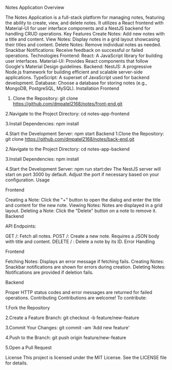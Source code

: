 Notes Application Overview

The Notes Application is a full-stack platform for managing notes, featuring the ability to create, view, and delete notes. It utilizes a React frontend with Material-UI for user interface components and a NestJS backend for handling CRUD operations.
Key Features
Create Notes: Add new notes with a title and content.
View Notes: Display notes in a grid layout showcasing their titles and content.
Delete Notes: Remove individual notes as needed.
Snackbar Notifications: Receive feedback on successful or failed operations.
Technologies
Frontend:
React: A JavaScript library for building user interfaces.
Material-UI: Provides React components that follow Google's Material Design guidelines.
Backend:
NestJS: A progressive Node.js framework for building efficient and scalable server-side applications.
TypeScript: A superset of JavaScript used for backend development.
Database: Choose a database for storing notes (e.g., MongoDB, PostgreSQL, MySQL).
Installation
Frontend
1. Clone the Repository:
git clone https://github.com/dmpatel2168/notes/front-end.git

2.Navigate to the Project Directory:
cd notes-app-frontend

3.Install Dependencies:
npm install

4.Start the Development Server:
npm start
Backend
1.Clone the Repository:
git clone https://github.com/dmpatel2168/notes/back-end.git

2.Navigate to the Project Directory:
cd notes-app-backend

3.Install Dependencies:
npm install

4.Start the Development Server:
npm run start:dev
The NestJS server will start on port 3000 by default. Adjust the port if necessary based on your configuration.
Usage

Frontend

Creating a Note: Click the "+" button to open the dialog and enter the title and content for the new note.
Viewing Notes: Notes are displayed in a grid layout.
Deleting a Note: Click the "Delete" button on a note to remove it.
Backend

API Endpoints:

GET /: Fetch all notes.
POST /: Create a new note. Requires a JSON body with title and content.
DELETE /
: Delete a note by its ID.
Error Handling

Frontend

Fetching Notes: Displays an error message if fetching fails.
Creating Notes: Snackbar notifications are shown for errors during creation.
Deleting Notes: Notifications are provided if deletion fails.

Backend

Proper HTTP status codes and error messages are returned for failed operations.
Contributing
Contributions are welcome! To contribute:

1.Fork the Repository

2.Create a Feature Branch:
git checkout -b feature/new-feature

3.Commit Your Changes:
git commit -am 'Add new feature'

4.Push to the Branch:
git push origin feature/new-feature

5.Open a Pull Request

License
This project is licensed under the MIT License. See the LICENSE file for details.
